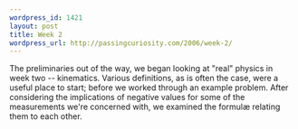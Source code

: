 ```yaml
--- 
wordpress_id: 1421
layout: post
title: Week 2
wordpress_url: http://passingcuriosity.com/2006/week-2/
---
```

The preliminaries out of the way, we began looking at "real" physics in week two -- kinematics. Various definitions, as is often the case, were a useful place to start; before we worked through an example problem. After considering the implications of negative values for some of the measurements we're concerned with, we examined the formul&aelig; relating them to each other.
